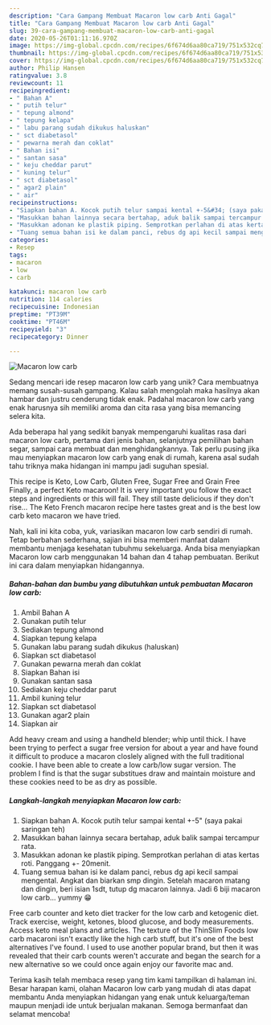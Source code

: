 ```yaml
---
description: "Cara Gampang Membuat Macaron low carb Anti Gagal"
title: "Cara Gampang Membuat Macaron low carb Anti Gagal"
slug: 39-cara-gampang-membuat-macaron-low-carb-anti-gagal
date: 2020-05-26T01:11:16.970Z
image: https://img-global.cpcdn.com/recipes/6f674d6aa80ca719/751x532cq70/macaron-low-carb-foto-resep-utama.jpg
thumbnail: https://img-global.cpcdn.com/recipes/6f674d6aa80ca719/751x532cq70/macaron-low-carb-foto-resep-utama.jpg
cover: https://img-global.cpcdn.com/recipes/6f674d6aa80ca719/751x532cq70/macaron-low-carb-foto-resep-utama.jpg
author: Philip Hansen
ratingvalue: 3.8
reviewcount: 11
recipeingredient:
- " Bahan A"
- " putih telur"
- " tepung almond"
- " tepung kelapa"
- " labu parang sudah dikukus haluskan"
- " sct diabetasol"
- " pewarna merah dan coklat"
- " Bahan isi"
- " santan sasa"
- " keju cheddar parut"
- " kuning telur"
- " sct diabetasol"
- " agar2 plain"
- " air"
recipeinstructions:
- "Siapkan bahan A. Kocok putih telur sampai kental +-5&#34; (saya pakai saringan teh)"
- "Masukkan bahan lainnya secara bertahap, aduk balik sampai tercampur rata."
- "Masukkan adonan ke plastik piping. Semprotkan perlahan di atas kertas roti. Panggang +- 20menit."
- "Tuang semua bahan isi ke dalam panci, rebus dg api kecil sampai mengental. Angkat dan biarkan smp dingin. Setelah macaron matang dan dingin, beri isian 1sdt, tutup dg macaron lainnya. Jadi 6 biji macaron low carb... yummy 😁"
categories:
- Resep
tags:
- macaron
- low
- carb

katakunci: macaron low carb 
nutrition: 114 calories
recipecuisine: Indonesian
preptime: "PT39M"
cooktime: "PT46M"
recipeyield: "3"
recipecategory: Dinner

---
```



![Macaron low carb](https://img-global.cpcdn.com/recipes/6f674d6aa80ca719/751x532cq70/macaron-low-carb-foto-resep-utama.jpg)

Sedang mencari ide resep macaron low carb yang unik? Cara membuatnya memang susah-susah gampang. Kalau salah mengolah maka hasilnya akan hambar dan justru cenderung tidak enak. Padahal macaron low carb yang enak harusnya sih memiliki aroma dan cita rasa yang bisa memancing selera kita.

Ada beberapa hal yang sedikit banyak mempengaruhi kualitas rasa dari macaron low carb, pertama dari jenis bahan, selanjutnya pemilihan bahan segar, sampai cara membuat dan menghidangkannya. Tak perlu pusing jika mau menyiapkan macaron low carb yang enak di rumah, karena asal sudah tahu triknya maka hidangan ini mampu jadi suguhan spesial.

This recipe is Keto, Low Carb, Gluten Free, Sugar Free and Grain Free Finally, a perfect Keto macaroon! It is very important you follow the exact steps and ingredients or this will fail. They still taste delicious if they don&#39;t rise… The Keto French macaron recipe here tastes great and is the best low carb keto macaron we have tried.


Nah, kali ini kita coba, yuk, variasikan macaron low carb sendiri di rumah. Tetap berbahan sederhana, sajian ini bisa memberi manfaat dalam membantu menjaga kesehatan tubuhmu sekeluarga. Anda bisa menyiapkan Macaron low carb menggunakan 14 bahan dan 4 tahap pembuatan. Berikut ini cara dalam menyiapkan hidangannya.

<!--inarticleads1-->

##### Bahan-bahan dan bumbu yang dibutuhkan untuk pembuatan Macaron low carb:

1. Ambil  Bahan A
1. Gunakan  putih telur
1. Sediakan  tepung almond
1. Siapkan  tepung kelapa
1. Gunakan  labu parang sudah dikukus (haluskan)
1. Siapkan  sct diabetasol
1. Gunakan  pewarna merah dan coklat
1. Siapkan  Bahan isi
1. Gunakan  santan sasa
1. Sediakan  keju cheddar parut
1. Ambil  kuning telur
1. Siapkan  sct diabetasol
1. Gunakan  agar2 plain
1. Siapkan  air


Add heavy cream and using a handheld blender; whip until thick. I have been trying to perfect a sugar free version for about a year and have found it difficult to produce a macaron closlely aligned with the full traditional cookie. I have been able to create a low carb/low sugar version. The problem I find is that the sugar substitues draw and maintain moisture and these cookies need to be as dry as possible. 

<!--inarticleads2-->

##### Langkah-langkah menyiapkan Macaron low carb:

1. Siapkan bahan A. Kocok putih telur sampai kental +-5&#34; (saya pakai saringan teh)
1. Masukkan bahan lainnya secara bertahap, aduk balik sampai tercampur rata.
1. Masukkan adonan ke plastik piping. Semprotkan perlahan di atas kertas roti. Panggang +- 20menit.
1. Tuang semua bahan isi ke dalam panci, rebus dg api kecil sampai mengental. Angkat dan biarkan smp dingin. Setelah macaron matang dan dingin, beri isian 1sdt, tutup dg macaron lainnya. Jadi 6 biji macaron low carb... yummy 😁


Free carb counter and keto diet tracker for the low carb and ketogenic diet. Track exercise, weight, ketones, blood glucose, and body measurements. Access keto meal plans and articles. The texture of the ThinSlim Foods low carb macaroni isn&#39;t exactly like the high carb stuff, but it&#39;s one of the best alternatives I&#39;ve found. I used to use another popular brand, but then it was revealed that their carb counts weren&#39;t accurate and began the search for a new alternative so we could once again enjoy our favorite mac and. 

Terima kasih telah membaca resep yang tim kami tampilkan di halaman ini. Besar harapan kami, olahan Macaron low carb yang mudah di atas dapat membantu Anda menyiapkan hidangan yang enak untuk keluarga/teman maupun menjadi ide untuk berjualan makanan. Semoga bermanfaat dan selamat mencoba!
